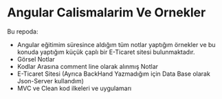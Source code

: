 # Angular Calismalarim Ve Ornekler

Bu repoda:
- Angular eğitimim süresince aldığım tüm notlar yaptığım örnekler ve bu konuda yaptığım küçük çaplı bir E-Ticaret sitesi bulunmaktadır.
- Görsel Notlar
- Kodlar Arasına comment line olarak alınmış Notlar
- E-Ticaret Sitesi (Ayrıca BackHand Yazmadığım için Data Base olarak Json-Server kullandım)
- MVC ve Clean kod ilkeleri ve uygulamarı

